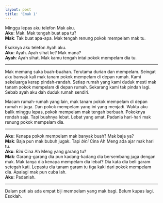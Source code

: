 ```yaml
---
layout: post
title: 'Emak 1'
---
```


Minggu lepas aku telefon Mak aku.  
**Aku**: Mak. Mak tengah buat apa tu?  
**Mak**: Tak buat apa-apa. Mak tengah renung pokok mempelam mak tu.  

Esoknya aku telefon Ayah aku.  
**Aku**: Ayah. Ayah sihat ke? Mak mana?  
**Ayah**: Ayah sihat. Mak kamu tengah intai pokok mempelam dia tu.  

***

Mak memang suka buah-buahan. Terutama durian dan mempelam. Seingat aku banyak kali mak tanam pokok mempelam di depan rumah. Kami sekeluarga kerap pindah-randah. Setiap rumah yang kami duduk mesti mak tanam pokok mempelam di depan rumah. Sekarang kami tak pindah lagi. Sebab ayah aku dah duduk rumah sendiri.

Macam rumah-rumah yang lain, mak tanam pokok mempelam di depan rumah ni juga. Dan pokok mempelam yang ini yang menjadi. Waktu aku balik minggu lepas, pokok mempelam mak tengah berbuah. Pokoknya rendah saja. Tapi buahnya lebat. Lebat yang amat. Padanla hari-hari mak renung pokok mempelam dia.

***

**Aku**: Kenapa pokok mempelam mak banyak buah? Mak baja ya?  
**Mak**: Baja pun mak bubuh jugak. Tapi *bini* Cina Ah Meng ada ajar mak hari tu.  
**Aku**: *Bini* Cina Ah Meng yang garang tu?  
**Mak**: Garang-garang dia pun kadang-kadang dia bersembang juga dengan mak. Mak tanya dia kenapa mempelam dia lebat? Dia kata dia beli garam setegah kati. Lepastu dia tanam garam tu tiga kaki dari pokok mempelam dia. Apalagi mak pun cuba lah.  
**Aku**: Padanlah.

***

Dalam peti ais ada empat biji mempelam yang mak bagi. Belum kupas lagi. Esoklah.
